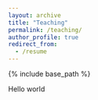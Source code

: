 ```yaml
---
layout: archive
title: "Teaching"
permalink: /teaching/
author_profile: true
redirect_from:
  - /resume
---
```


{% include base_path %}


Hello world